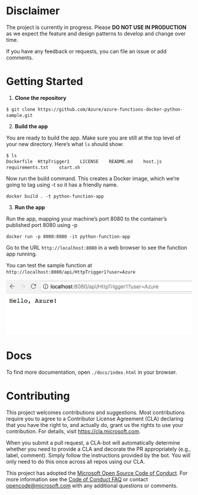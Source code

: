 
# Disclaimer

The project is currently in progress. Please **DO NOT USE IN PRODUCTION** as we expect the feature and design patterns to develop and change over time. 

If you have any feedback or requests, you can file an issue or add comments.


# Getting Started

1. **Clone the repository**

```shell
$ git clone https://github.com/Azure/azure-functions-docker-python-sample.git
```

2. **Build the app**

You are ready to build the app. Make sure you are still at the top level of your new directory. Here’s what `ls` should show:

```shell
$ ls
Dockerfile  HttpTrigger1    LICENSE    README.md    host.js requirements.txt    start.sh
```

Now run the build command. This creates a Docker image, which we’re going to tag using -t so it has a friendly name.

```shell
docker build . -t python-function-app
```

3. **Run the app**

Run the app, mapping your machine’s port 8080 to the container’s published port 8080 using -p

```shell
docker run -p 8080:8080 -it python-function-app
```

Go to the URL `http://localhost:8080` in a web browser to see the function app running. 

You can test the sample function at `http://localhost:8080/api/HttpTrigger1?user=Azure`

![httptrigger1 sample](img.png)


# Docs 

To find more documentation, open `./docs/index.html` in your browser.


# Contributing

This project welcomes contributions and suggestions.  Most contributions require you to agree to a
Contributor License Agreement (CLA) declaring that you have the right to, and actually do, grant us
the rights to use your contribution. For details, visit https://cla.microsoft.com.

When you submit a pull request, a CLA-bot will automatically determine whether you need to provide
a CLA and decorate the PR appropriately (e.g., label, comment). Simply follow the instructions
provided by the bot. You will only need to do this once across all repos using our CLA.

This project has adopted the [Microsoft Open Source Code of Conduct](https://opensource.microsoft.com/codeofconduct/).
For more information see the [Code of Conduct FAQ](https://opensource.microsoft.com/codeofconduct/faq/) or
contact [opencode@microsoft.com](mailto:opencode@microsoft.com) with any additional questions or comments.
